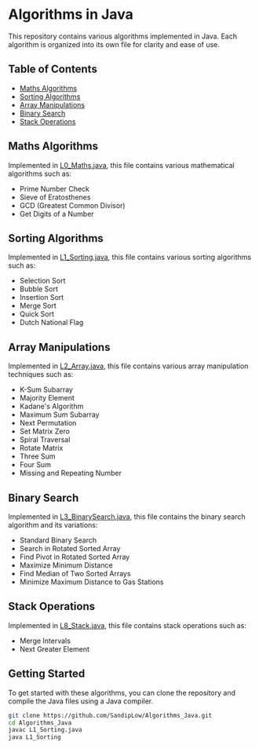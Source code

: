 # Algorithms in Java

This repository contains various algorithms implemented in Java. Each algorithm is organized into its own file for clarity and ease of use.

## Table of Contents

- [Maths Algorithms](#maths-algorithms)
- [Sorting Algorithms](#sorting-algorithms)
- [Array Manipulations](#array-manipulations)
- [Binary Search](#binary-search)
- [Stack Operations](#stack-operations)

## Maths Algorithms

Implemented in [L0_Maths.java](L0_Maths.java), this file contains various mathematical algorithms such as:

- Prime Number Check
- Sieve of Eratosthenes
- GCD (Greatest Common Divisor)
- Get Digits of a Number

## Sorting Algorithms

Implemented in [L1_Sorting.java](L1_Sorting.java), this file contains various sorting algorithms such as:

- Selection Sort
- Bubble Sort
- Insertion Sort
- Merge Sort
- Quick Sort
- Dutch National Flag

## Array Manipulations

Implemented in [L2_Array.java](L2_Array.java), this file contains various array manipulation techniques such as:

- K-Sum Subarray
- Majority Element
- Kadane's Algorithm
- Maximum Sum Subarray
- Next Permutation
- Set Matrix Zero
- Spiral Traversal
- Rotate Matrix
- Three Sum
- Four Sum
- Missing and Repeating Number

## Binary Search

Implemented in [L3_BinarySearch.java](L3_BinarySearch.java), this file contains the binary search algorithm and its variations:

- Standard Binary Search
- Search in Rotated Sorted Array
- Find Pivot in Rotated Sorted Array
- Maximize Minimum Distance
- Find Median of Two Sorted Arrays
- Minimize Maximum Distance to Gas Stations

## Stack Operations

Implemented in [L8_Stack.java](L8_Stack.java), this file contains stack operations such as:

- Merge Intervals
- Next Greater Element

## Getting Started

To get started with these algorithms, you can clone the repository and compile the Java files using a Java compiler.

```sh
git clone https://github.com/SandipLow/Algorithms_Java.git
cd Algorithms_Java
javac L1_Sorting.java
java L1_Sorting